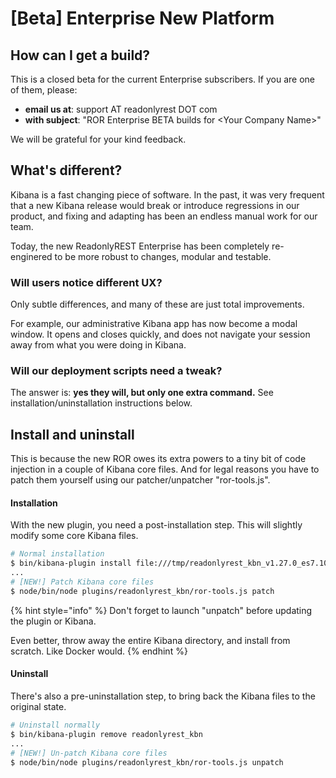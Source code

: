 # \[Beta\] Enterprise New Platform

## How can I get a build?

This is a closed beta for the current Enterprise subscribers. If you are one of them, please:

* **email us at**: support AT readonlyrest DOT com 
* **with subject**: "ROR Enterprise BETA builds for &lt;Your Company Name&gt;"

We will be grateful for your kind feedback.

## What's different?

Kibana is a fast changing piece of software. In the past, it was very frequent that a new Kibana release would break or introduce regressions in our product, and fixing and adapting has been an endless manual work for our team. 

Today, the new ReadonlyREST Enterprise has been completely re-enginered to be more robust to changes, modular and testable.

### Will users notice different UX?

Only subtle differences, and many of these are just total improvements.

For example, our administrative Kibana app has now become a modal window. It opens and closes quickly, and does not navigate your session away from what you were doing in Kibana.

### Will our deployment scripts need a tweak?

The answer is: **yes they will, but only one extra command.** See installation/uninstallation instructions below.

## **Install and uninstall**

This is because the new ROR owes its extra powers to a tiny bit of code injection in a couple of Kibana core files. And for legal reasons you have to patch them yourself using our patcher/unpatcher "ror-tools.js". 

#### Installation

With the new plugin, you need a post-installation step. This will slightly modify some core Kibana files.

```bash
# Normal installation
$ bin/kibana-plugin install file:///tmp/readonlyrest_kbn_v1.27.0_es7.10.1.zip
...
# [NEW!] Patch Kibana core files 
$ node/bin/node plugins/readonlyrest_kbn/ror-tools.js patch

```

{% hint style="info" %}
Don't forget to launch "unpatch" before updating the plugin or Kibana.

  
Even better, throw away the entire Kibana directory, and install from scratch. Like Docker would.
{% endhint %}

#### Uninstall

There's also a pre-uninstallation step, to bring back the Kibana files to the original state.

```bash
# Uninstall normally
$ bin/kibana-plugin remove readonlyrest_kbn
...
# [NEW!] Un-patch Kibana core files 
$ node/bin/node plugins/readonlyrest_kbn/ror-tools.js unpatch

```



